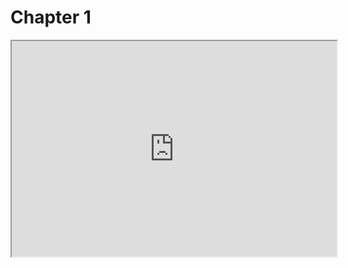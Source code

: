 # Chapter 1

<iframe width="520" height="345" src="https://www.youtube.com/embed/tgbNymZ7vqY"></iframe>
